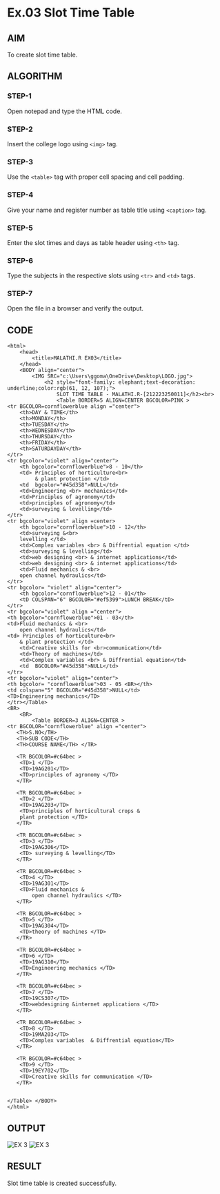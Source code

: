 # Ex.03 Slot Time Table
## AIM
  To create slot time table.

## ALGORITHM
### STEP-1
  Open notepad and type the HTML code.

### STEP-2
  Insert the college logo using ```<img>``` tag.

### STEP-3
  Use the ```<table>``` tag with proper cell spacing and cell padding.  

### STEP-4
  Give your name and register number as table title using ```<caption>``` tag.

### STEP-5
  Enter the slot times and days as table header using ```<th>``` tag.
  
### STEP-6
  Type the subjects in the respective slots using ```<tr>``` and ```<td>``` tags.
 
### STEP-7
  Open the file in a browser and verify the output.
  
## CODE
```
<html>
    <head>
        <title>MALATHI.R EX03</title>
    </head>
    <BODY align="center">
        <IMG SRC="c:\Users\ggoma\OneDrive\Desktop\LOGO.jpg">
            <h2 style="font-family: elephant;text-decoration: underline;color:rgb(61, 12, 107);">
                SLOT TIME TABLE - MALATHI.R-[212223250011]</h2><br>
                <Table BORDER=5 ALIGN=CENTER BGCOLOR=PINK >
<tr BGCOLOR=cornflowerblue align ="center"> 
    <th>DAY & TIME</th>
    <th>MONDAY</th>
    <th>TUESDAY</th>
    <th>WEDNESDAY</th>
    <th>THURSDAY</th>
    <th>FRIDAY</th>
    <th>SATURDAYDAY</th>
</tr>
<tr bgcolor="violet" align="center">
    <th bgcolor="cornflowerblue">8 - 10</th>
    <td> Principles of horticulture<br>
         & plant protection </td>
    <td  bgcolor="#45d358">NULL</td>
    <td>Engineering <br> mechanics</td>
    <td>Principles of agronomy</td>
    <td>principles of agronomy</td>
    <td>surveying & levelling</td>
</tr>
<tr bgcolor="violet" align =center>
    <th bgcolor="cornflowerblue">10 - 12</th>
    <td>surveying &<br>
    levelling </td>
    <td>Complex variables <br> & Diffrential equation </td>
    <td>surveying & levelling</td>
    <td>web designing <br> & internet applications</td>
    <td>web designing <br> & internet applications</td>
    <td>Fluid mechanics & <br>
    open channel hydraulics</td>
</tr>
<tr bgcolor= "violet" align="center">
    <th bgcolor="cornflowerblue">12 - 01</th>
    <tD COLSPAN="6" BGCOLOR="#ef5399">LUNCH BREAK</tD>
</tr>
<tr bgcolor="violet" align ="center">
<th bgcolor="cornflowerblue">01 - 03</th>
<td>Fluid mechanics & <br>
    open channel hydraulics</td>
<td> Principles of horticulture<br>
    & plant protection </td>
    <td>Creative skills for <br>communication</td>
    <td>Theory of machines</td>
    <td>Complex variables <br> & Diffrential equation</td>
    <td  BGCOLOR="#45d358">NULL</td>
</tr>
<tr bgcolor="violet" align="center">
<th bgcolor= "cornflowerblue">03 - 05 <BR></th>
<td colspan="5" BGCOLOR="#45d358">NULL</td>
<TD>Engineering mechanics</TD>
</tr></Table>
<BR>
    <BR>
        <Table BORDER=3 ALIGN=CENTER >
<tr BGCOLOR="cornflowerblue" align ="center"> 
   <TH>S.NO</TH> 
   <TH>SUB CODE</TH> 
   <TH>COURSE NAME</TH> </TR> 

   <TR BGCOLOR=#c64bec >
    <TD>1 </TD>
    <TD>19AG201</TD>
    <TD>principles of agronomy </TD>
   </TR>

   <TR BGCOLOR=#c64bec >
    <TD>2 </TD>
    <TD>19AG203</TD>
    <TD>principles of horticultural crops & 
    plant protection </TD>
   </TR>

   <TR BGCOLOR=#c64bec >
    <TD>3 </TD>
    <TD>19AG306</TD>
    <TD> surveying & levelling</TD>
   </TR>

   <TR BGCOLOR=#c64bec >
    <TD>4 </TD>
    <TD>19AG301</TD>
    <TD>Fluid mechanics & 
        open channel hydraulics </TD>
   </TR>

   <TR BGCOLOR=#c64bec >
    <TD>5 </TD>
    <TD>19AG304</TD>
    <TD>theory of machines </TD>
   </TR>

   <TR BGCOLOR=#c64bec >
    <TD>6 </TD>
    <TD>19AG310</TD>
    <TD>Engineering mechanics </TD>
   </TR>

   <TR BGCOLOR=#c64bec >
    <TD>7 </TD>
    <TD>19CS307</TD>
    <TD>webdesigning &internet applications </TD>
   </TR>

   <TR BGCOLOR=#c64bec >
    <TD>8 </TD>
    <TD>19MA203</TD>
    <TD>Complex variables  & Diffrential equation</TD>
   </TR>

   <TR BGCOLOR=#c64bec >
    <TD>9 </TD>
    <TD>19EY702</TD>
    <TD>Creative skills for communication </TD>
   </TR>
   
   
</Table> </BODY>
</html>
```





## OUTPUT
![EX 3](https://github.com/malathimanju/Ex03_Web-Design/assets/165985843/3555caa6-9548-4a02-938a-4037a22b2d99)
![EX 3](https://github.com/malathimanju/Ex03_Web-Design/assets/165985843/e515c670-a46a-4b41-b4a8-8b56e7187320)



## RESULT
 Slot time table is created successfully.
